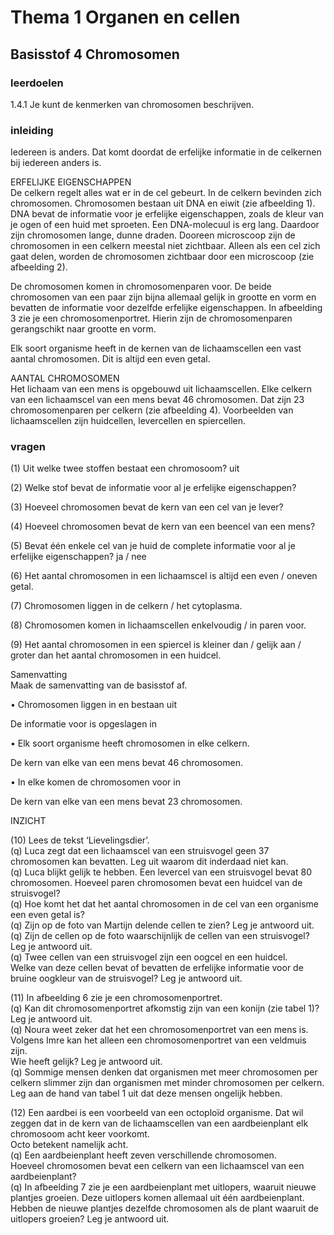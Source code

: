 # Thema 1 Organen en cellen

## Basisstof 4 Chromosomen

### leerdoelen

1.4.1 Je kunt de kenmerken van chromosomen beschrijven.

### inleiding

Iedereen is anders. Dat komt doordat de erfelijke informatie in de celkernen bij 
iedereen anders is.

ERFELIJKE EIGENSCHAPPEN  
De celkern regelt alles wat er in de cel gebeurt. In de celkern bevinden zich chromosomen. 
Chromosomen bestaan uit DNA en eiwit (zie afbeelding 1). DNA bevat de informatie voor 
je erfelijke eigenschappen, zoals de kleur van je ogen of een huid met sproeten. Een 
DNA-molecuul is erg lang. Daardoor zijn chromosomen lange, dunne draden. Dooreen 
microscoop zijn de chromosomen in een celkern meestal niet zichtbaar. Alleen als een cel 
zich gaat delen, worden de chromosomen zichtbaar door een microscoop (zie afbeelding 2).

De chromosomen komen in chromosomenparen voor. De beide chromosomen van een 
paar zijn bijna allemaal gelijk in grootte en vorm en bevatten de informatie voor dezelfde 
erfelijke eigenschappen. In afbeelding 3 zie je een chromosomenportret. Hierin zijn de 
chromosomenparen gerangschikt naar grootte en vorm.

Elk soort organisme heeft in de kernen van de lichaamscellen een vast aantal 
chromosomen. Dit is altijd een even getal.

AANTAL CHROMOSOMEN  
Het lichaam van een mens is opgebouwd uit lichaamscellen. Elke celkern van een 
lichaamscel van een mens bevat 46 chromosomen. Dat zijn 23 chromosomenparen per 
celkern (zie afbeelding 4). Voorbeelden van lichaamscellen zijn huidcellen, levercellen 
en spiercellen.

### vragen

(1) Uit welke twee stoffen bestaat een chromosoom? uit  

(2) Welke stof bevat de informatie voor al je erfelijke eigenschappen?  

(3) Hoeveel chromosomen bevat de kern van een cel van je lever?  

(4) Hoeveel chromosomen bevat de kern van een beencel van een mens?  

(5) Bevat één enkele cel van je huid de complete informatie voor al je erfelijke
eigenschappen? ja / nee  

(6) Het aantal chromosomen in een lichaamscel is altijd een even / oneven getal.  

(7) Chromosomen liggen in de celkern / het cytoplasma.  

(8) Chromosomen komen in lichaamscellen enkelvoudig / in paren voor.  

(9) Het aantal chromosomen in een spiercel is kleiner dan / gelijk aan / groter dan het 
aantal chromosomen in een huidcel.  

Samenvatting  
Maak de samenvatting van de basisstof af.  

• Chromosomen liggen in en bestaan uit  

De informatie voor is opgeslagen in  

• Elk soort organisme heeft chromosomen in elke celkern.  

De kern van elke van een mens bevat 46 chromosomen.  

• In elke komen de chromosomen voor in  

De kern van elke van een mens bevat 23 chromosomen.  

INZICHT  

(10) Lees de tekst ‘Lievelingsdier’.  
(q) Luca zegt dat een lichaamscel van een struisvogel geen 37 chromosomen kan 
bevatten. Leg uit waarom dit inderdaad niet kan.  
(q) Luca blijkt gelijk te hebben. Een levercel van een struisvogel bevat 80 chromosomen. 
Hoeveel paren chromosomen bevat een huidcel van de struisvogel?  
(q) Hoe komt het dat het aantal chromosomen in de cel van een organisme een even 
getal is?  
(q) Zijn op de foto van Martijn delende cellen te zien? Leg je antwoord uit.  
(q) Zijn de cellen op de foto waarschijnlijk de cellen van een struisvogel? Leg je antwoord 
uit.  
(q) Twee cellen van een struisvogel zijn een oogcel en een huidcel.  
Welke van deze cellen bevat of bevatten de erfelijke informatie voor de bruine 
oogkleur van de struisvogel? Leg je antwoord uit.  

(11) In afbeelding 6 zie je een chromosomenportret.  
(q) Kan dit chromosomenportret afkomstig zijn van een konijn (zie tabel 1)? Leg je 
antwoord uit.  
(q) Noura weet zeker dat het een chromosomenportret van een mens is. Volgens Imre kan 
het alleen een chromosomenportret van een veldmuis zijn.  
Wie heeft gelijk? Leg je antwoord uit.  
(q) Sommige mensen denken dat organismen met meer chromosomen per celkern 
slimmer zijn dan organismen met minder chromosomen per celkern.  
Leg aan de hand van tabel 1 uit dat deze mensen ongelijk hebben.  

(12) Een aardbei is een voorbeeld van een octoploïd organisme. Dat wil zeggen dat in de kern 
van de lichaamscellen van een aardbeienplant elk chromosoom acht keer voorkomt.  
Octo betekent namelijk acht.  
(q) Een aardbeienplant heeft zeven verschillende chromosomen.  
Hoeveel chromosomen bevat een celkern van een lichaamscel van een 
aardbeienplant?  
(q) In afbeelding 7 zie je een aardbeienplant met uitlopers, waaruit nieuwe plantjes 
groeien. Deze uitlopers komen allemaal uit één aardbeienplant.  
Hebben de nieuwe plantjes dezelfde chromosomen als de plant waaruit de uitlopers 
groeien? Leg je antwoord uit.  